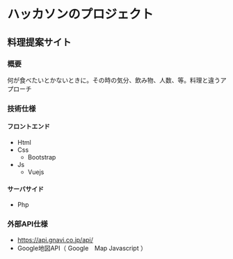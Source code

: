 # ハッカソンのプロジェクト
## 料理提案サイト

### 概要

何が食べたいとかないときに。その時の気分、飲み物、人数、等。料理と違うアプローチ

### 技術仕様

#### フロントエンド

* Html
* Css
  - Bootstrap
* Js
  - Vuejs
  
#### サーバサイド

* Php


### 外部API仕様

* https://api.gnavi.co.jp/api/
* Google地図API（ Google　Map Javascript ）
